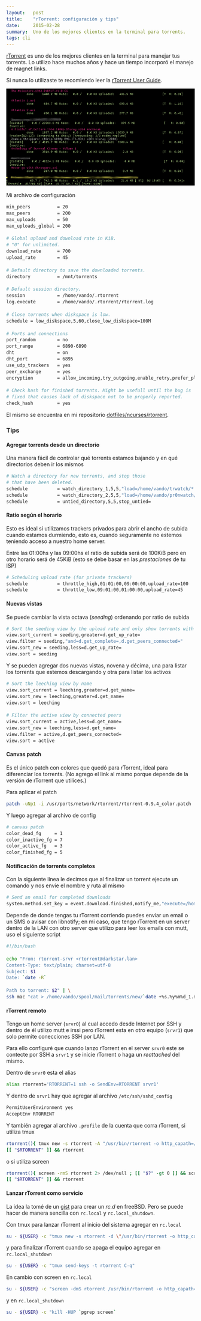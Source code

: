 ```yaml
---
layout:   post
title:    "rTorrent: configuración y tips"
date:     2015-02-28
summary:  Uno de los mejores clientes en la terminal para torrents.
tags: cli
---
```


[rTorrent](http://rakshasa.github.io/rtorrent/) es uno de los mejores 
clientes en la terminal para manejar tus torrents. Lo utilizo hace 
muchos años y hace un tiempo incorporó el manejo de magnet links.

Si nunca lo utilizaste te recomiendo leer la [rTorrent User
Guide](https://github.com/rakshasa/rtorrent/wiki/User-Guide).

![rTorrent in action](/images/rTorrent.png)

Mi archivo de configuración

```sh
min_peers          = 20
max_peers          = 200
max_uploads        = 50
max_uploads_global = 200

# Global upload and download rate in KiB. 
# "0" for unlimited.
download_rate      = 700
upload_rate        = 45

# Default directory to save the downloaded torrents.
directory          = /mnt/torrents

# Default session directory.
session            = /home/vando/.rtorrent
log.execute        = /home/vando/.rtorrent/rtorrent.log

# Close torrents when diskspace is low.
schedule = low_diskspace,5,60,close_low_diskspace=100M

# Ports and connections
port_random        = no
port_range         = 6890-6890
dht                = on
dht_port           = 6895
use_udp_trackers   = yes
peer_exchange      = yes
encryption         = allow_incoming,try_outgoing,enable_retry,prefer_plaintext

# Check hash for finished torrents. Might be usefull until the bug is
# fixed that causes lack of diskspace not to be properly reported.
check_hash         = yes

```

El mismo se encuentra en mi repositorio
[dotfiles/ncurses/rtorrent](https://github.com/vando/dotfiles/tree/master/ncurses/rtorrent).

### Tips

#### Agregar torrents desde un directorio

Una manera fácil de controlar qué torrents estamos bajando y en qué
directorios deben ir los mismos

```sh
# Watch a directory for new torrents, and stop those 
# that have been deleted.
schedule           = watch_directory_1,5,5,"load=/home/vando/trwatch/*.torrent"
schedule           = watch_directory_2,5,5,"load=/home/vando/pr0nwatch/*.torrent,d.set_directory=/mnt/pr0n"
schedule           = untied_directory,5,5,stop_untied=
```

#### Ratio según el horario

Esto es ideal si utilizamos trackers privados para abrir el ancho de
subida cuando estamos durmiendo, esto es, cuando seguramente no
estemos teniendo acceso a nuestro home server.

Entre las 01:00hs y las 09:00hs el ratio de subida será de 100KiB pero
en otro horario será de 45KiB (esto se debe basar en las *prestaciones*
de tu ISP)

```sh
# Scheduling upload rate (for private trackers)
schedule           = throttle_high,01:01:00,09:00:00,upload_rate=100
schedule           = throttle_low,09:01:00,01:00:00,upload_rate=45
````

#### Nuevas vistas

Se puede cambiar la vista octava (*seeding*) ordenando por ratio de
subida

```sh
# Sort the seeding view by the upload rate and only show torrents with peers
view.sort_current = seeding,greater=d.get_up_rate=
view.filter = seeding,"and=d.get_complete=,d.get_peers_connected="
view.sort_new = seeding,less=d.get_up_rate=
view.sort = seeding
```

Y se pueden agregar dos nuevas vistas, novena y décima, una para
listar los torrents que estemos descargando y otra para listar
los activos

```sh
# Sort the leeching view by name
view.sort_current = leeching,greater=d.get_name=
view.sort_new = leeching,greater=d.get_name=
view.sort = leeching

# Filter the active view by connected peers
view.sort_current = active,less=d.get_name=
view.sort_new = leeching,less=d.get_name=
view.filter = active,d.get_peers_connected=
view.sort = active
```

#### Canvas patch

Es el único patch con colores que quedó para rTorrent, ideal para
diferenciar los torrents. (No agrego el link al mismo porque depende
de la versión de rTorrent que utilices.)

Para aplicar el patch

```sh
patch -uNp1 -i /usr/ports/network/rtorrent/rtorrent-0.9.4_color.patch
```

Y luego agregar al archivo de config

```sh
# canvas patch
color_dead_fg     = 1
color_inactive_fg = 7
color_active_fg   = 3
color_finished_fg = 5
```

#### Notificación de torrents completos

Con la siguiente línea le decimos que al finalizar un torrent ejecute
un comando y nos envíe el nombre y ruta al mismo

```sh
# Send an email for completed downloads
system.method.set_key = event.download.finished,notify_me,"execute=/home/vando/bin/torrent_notify,$d.get_name=,$d.get_directory="
```

Depende de donde tengas tu rTorrent corriendo puedes enviar un email o
un SMS o avisar con libnotify; en mi caso, que tengo rTorrent en un
server dentro de la LAN con otro server que utilizo para leer los
emails con mutt, uso el siguiente script

```sh
#!/bin/bash

echo "From: rtorrent-srvr <rtorrent@darkstar.lan>
Content-Type: text/plain; charset=utf-8
Subject: $1
Date: `date -R`

Path to torrent: $2" | \
ssh mac "cat > /home/vando/spool/mail/torrents/new/`date +%s.%y%m%d_1.mac`"
```

#### rTorrent remoto

Tengo un home server (`srvr0`) al cual accedo desde Internet por SSH y
dentro de él utilizo mutt e irssi pero rTorrent esta en otro equipo
(`srvr1`) que solo permite conecciones SSH por LAN.

Para ello configuré que cuando lanzo rTorrent en el server `srvr0`
este se contecte por SSH a `srvr1` y se inicie rTorrent o haga un
*reattached* del mismo.

Dentro de `srvr0` esta el alias

```sh
alias rtorrent='RTORRENT=1 ssh -o SendEnv=RTORRENT srvr1'
```

Y dentro de `srvr1` hay que agregar al archivo `/etc/ssh/sshd_config`

```sh
PermitUserEnvironment yes
AcceptEnv RTORRENT
```

Y también agregar al archivo `.profile` de la cuenta que corra
rTorrent, si utiliza tmux

```sh
rtorrent(){ tmux new -s rtorrent -A "/usr/bin/rtorrent -o http_capath=/etc/ssl/certs" ; }
[[ "$RTORRENT" ]] && rtorrent

```

o si utiliza screen

```sh
rtorrent(){ screen -rmS rtorrent 2> /dev/null ; [[ "$?" -gt 0 ]] && screen -mS rtorrent /usr/bin/rtorrent -o http_capath=/etc/ssl/certs ; }
[[ "$RTORRENT" ]] && rtorrent
```
#### Lanzar rTorrent como servicio

La idea la tomé de un [gist](https://gist.github.com/Grogdor/a78796740d8a668d0158)
para crear un *rc.d* en freeBSD. Pero se puede hacer de manera sencilla con 
`rc.local` y `rc.local_shutdown`.

Con tmux para lanzar rTorrent al inicio del sistema agregar en `rc.local`

```sh
su - ${USER} -c "tmux new -s rtorrent -d \"/usr/bin/rtorrent -o http_capath=/etc/ssl/certs\""
```

y para finalizar rTorrent cuando se apaga el equipo agregar en
`rc.local_shutdown`

```sh
su - ${USER} -c "tmux send-keys -t rtorrent C-q"
```

En cambio con screen en `rc.local`

```sh
su - ${USER} -c "screen -dmS rtorrent /usr/bin/rtorrent -o http_capath=/etc/ssl/certs"
```

y en `rc.local_shutdown`

```sh
su - ${USER} -c "kill -HUP `pgrep screen`  
```
